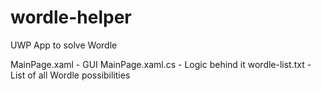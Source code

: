 # wordle-helper
UWP App to solve Wordle

MainPage.xaml - GUI
MainPage.xaml.cs - Logic behind it
wordle-list.txt - List of all Wordle possibilities

